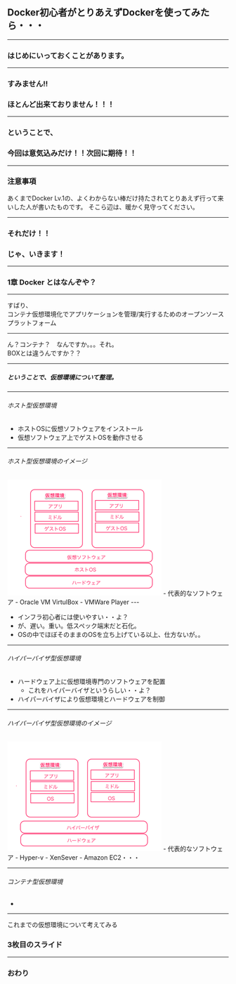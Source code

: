 ## Docker初心者がとりあえずDockerを使ってみたら・・・





---

### はじめにいっておくことがあります。

---

### すみません!!
### ほとんど出来ておりません！！！

---

### ということで、
### 今回は意気込みだけ！！次回に期待！！

---
### 注意事項

あくまでDocker Lv.1の、よくわからない棒だけ持たされてとりあえず行って来いした人が書いたものです。
そこら辺は、暖かく見守ってください。

---

### それだけ！！
### じゃ、いきます！

---
### 1章 Docker とはなんぞや？
---

すばり、  
コンテナ仮想環境化でアプリケーションを管理/実行するためのオープンソースプラットフォーム

---
ん？コンテナ？　なんですか。。。それ。  
BOXとは違うんですか？？

---
##### ということで、仮想環境について整理。
---

###### ホスト型仮想環境  
- ホストOSに仮想ソフトウェアをインストール
- 仮想ソフトウェア上でゲストOSを動作させる

---
###### ホスト型仮想環境のイメージ  
<img src="assts/host.png">
- 代表的なソフトウェア
    - Oracle VM VirtulBox
    - VMWare Player
---

- インフラ初心者には使いやすい・・よ？
- が、遅い。重い。低スペック端末だと石化。
- OSの中でほぼそのままのOSを立ち上げている以上、仕方ないが。。

---

###### ハイパーバイザ型仮想環境
- ハードウェア上に仮想環境専門のソフトウェアを配置
    - これをハイパーバイザというらしい・・よ？
- ハイパーバイザにより仮想環境とハードウェアを制御

---

###### ハイパーバイザ型仮想環境のイメージ
<img src="assts/hyper.png">
- 代表的なソフトウェア
    - Hyper-v
    - XenSever
        - Amazon EC2・・・

---

###### コンテナ型仮想環境
-  






---

これまでの仮想環境について考えてみる





### 3枚目のスライド


---


### おわり
